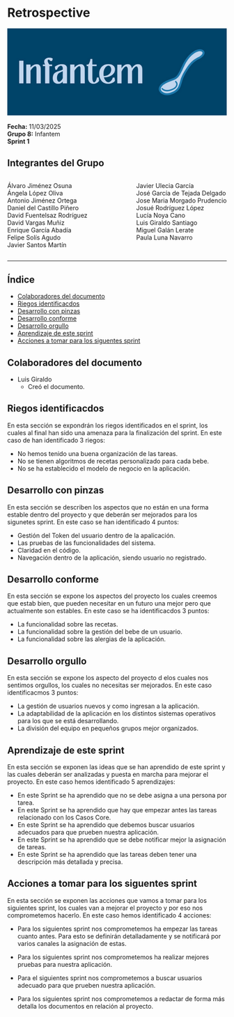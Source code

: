 # Retrospective
![Portada](../../imagenes/Infantem.png)


**Fecha:** 11/03/2025  
**Grupo 8:** Infantem  
**Sprint 1**

## Integrantes del Grupo
<div style="display: flex; justify-content: space-between; gap: 2px;">
  <div>
    <ul style="padding-left: 0; list-style: none;">
      <li>Álvaro Jiménez Osuna</li>
      <li>Ángela López Oliva</li>
      <li>Antonio Jiménez Ortega</li>
      <li>Daniel del Castillo Piñero</li>
      <li>David Fuentelsaz Rodríguez</li>
      <li>David Vargas Muñiz</li>
      <li>Enrique García Abadía</li>
      <li>Felipe Solís Agudo</li>
      <li>Javier Santos Martín</li>
    </ul>
  </div>

  <div>
    <ul style="padding-left: 0; list-style: none;">
    <li>Javier Ulecia García</li>
      <li>José García de Tejada Delgado</li>
      <li>Jose Maria Morgado Prudencio</li>
      <li>Josué Rodríguez López</li>
      <li>Lucía Noya Cano</li>
      <li>Luis Giraldo Santiago</li>
      <li>Miguel Galán Lerate</li>
      <li>Paula Luna Navarro</li>
    </ul>
  </div>
</div>

---


## Índice
- [Colaboradores del documento](#colaboradores-del-documento)
- [Riegos identificacdos](#riegos-identificacdos)
- [Desarrollo con pinzas](#desarrollo-con-pinzas)
- [Desarrollo conforme](#desarrollo-conforme)
- [Desarrollo orgullo](#desarrollo-orgullo)
- [Aprendizaje de este sprint](#aprendizaje-de-este-sprint)
- [Acciones a tomar para los siguentes sprint](#acciones-a-tomar-para-los-siguentes-sprint)

## Colaboradores del documento
- Luis Giraldo
  - Creó el documento.


## Riegos identificacdos

En esta sección se expondrán los riegos identificados en el sprint, los cuales al final han sido una amenaza para la finalización del sprint. En este caso de han identificado 3 riegos:

- No hemos tenido una buena organización de las tareas.
- No se tienen algoritmos de recetas personalizado para cada bebe.
- No se ha establecido el modelo de negocio en la aplicación.


## Desarrollo con pinzas

En esta sección se describen los aspectos que no están en una forma estable dentro del proyecto y que deberán ser mejorados para los sigunetes sprint. En este caso se han identificado 4 puntos: 

- Gestión del Token del usuario dentro de la apalicación.
- Las pruebas de las funcionalidades del sistema.
- Claridad en el código.
- Navegación dentro de la aplicación, siendo usuario no registrado.


## Desarrollo conforme

En esta sección se expone los aspectos del proyecto los cuales creemos que estab bien, que pueden necesitar en un futuro una mejor pero que actualmente son estables. En este caso se ha identificacdos 3 puntos:

- La funcionalidad sobre las recetas.
- La funcionalidad sobre la gestión del bebe de un usuario.
- La funcionalidad sobre las alergias de la aplicación.

## Desarrollo orgullo

En esta sección se expone los aspecto del proyecto d elos cuales nos sentimos orgullos, los cuales no necesitas ser mejorados. En este caso identificacmos 3 puntos: 

- La gestión de usuarios nuevos y como ingresan a la aplicación.
- La adaptabilidad de la aplicación en los distintos sistemas operativos para los que se está desarrollando.
- La división del equipo en pequeños grupos mejor organizados.

## Aprendizaje de este sprint

En esta sección se exponen las ideas que se han aprendido de este sprint y las cuales deberán ser analizadas y puesta en marcha para mejorar el proyecto. En este caso hemos identificado 5 aprendizajes:

- En este Sprint se ha aprendido que no se debe asigna a una persona por tarea.
- En este Sprint se ha aprendido que hay que empezar antes las tareas relacionado con los Casos Core.
- En este Sprint se ha aprendido que debemos buscar usuarios adecuados para que prueben nuestra aplicación.
- En este Sprint se ha aprendido que se debe notificar mejor la asignación de tareas.
- En este Sprint se ha aprendido que las tareas deben tener una descripción más detallada y precisa.


## Acciones a tomar para los siguentes sprint

En esta sección se exponen las acciones que vamos a tomar para los siguientes sprint, los cuales van a mejorar el proyecto y por eso nos comprometemos hacerlo. En este caso hemos identificado 4 acciones:

- Para los siguientes sprint nos comprometemos ha empezar las tareas cuanto antes. Para esto se definirán detalladamente y se notificará por varios canales la asignación de estas.

- Para los siguientes sprint nos comprometemos ha realizar mejores pruebas para nuestra aplicación.

- Para el siguientes sprint nos comprometemos a buscar usuarios adecuado para que prueben nuestra aplicación.

- Para los siguientes sprint nos comprometemos a redactar de forma más detalla los documentos en relación al proyecto.
